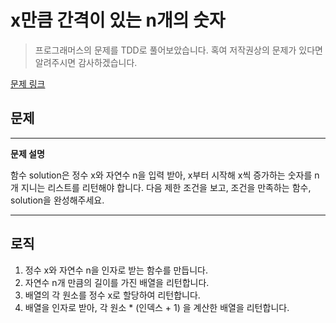 # **x만큼 간격이 있는 n개의 숫자**
> 프로그래머스의 문제를 TDD로 풀어보았습니다. 혹여 저작권상의 문제가 있다면 알려주시면 감사하겠습니다.

[문제 링크](https://programmers.co.kr/learn/courses/30/lessons/12954)

## **문제**
---
**문제 설명**

함수 solution은 정수 x와 자연수 n을 입력 받아, 
x부터 시작해 x씩 증가하는 숫자를 n개 지니는 리스트를 리턴해야 합니다. 
다음 제한 조건을 보고, 조건을 만족하는 함수, solution을 완성해주세요.

---
## **로직** 
1. 정수 x와 자연수 n을 인자로 받는 함수를 만듭니다.
2. 자연수 n개 만큼의 길이를 가진 배열을 리턴합니다.
3. 배열의 각 원소를 정수 x로 할당하여 리턴합니다.
4. 배열을 인자로 받아, 각 원소 * (인덱스 + 1) 을 계산한 배열을 리턴합니다.
